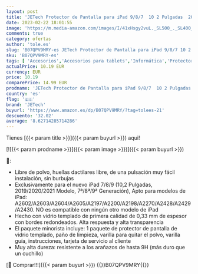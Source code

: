 ```yaml
---
layout: post
title: 'JETech Protector de Pantalla para iPad 9/8/7  10 2 Pulgadas  2021/2020/2019 Modelo  7ª/8ª/9ª Generación   Cristal Vidrio Templado  1 Unidades'
date: 2023-02-22 18:01:55
image: 'https://m.media-amazon.com/images/I/41xHsgy2vuL._SL500_._SL400_.jpg'
comments: true
category: ofertas
author: 'tole.es'
slug: 'B07QPV9MRY-es JETech Protector de Pantalla para iPad 9/8/7 10 2 Pulgadas...'
sku: 'B07QPV9MRY-es'
tags: [ 'Accesorios','Accesorios para tablets','Informática','Protectores de pantalla para tablets','ipad','jetech','🇪🇸', ]
actualPrice: 10.19 EUR
currency: EUR
price: 10.19
comparePrice: 14.99 EUR
prodname: 'JETech Protector de Pantalla para iPad 9/8/7  10 2 Pulgadas  2021/2020/2019 Modelo  7ª/8ª/9ª Generación   Cristal Vidrio Templado  1 Unidades'
country: 'es'
flag: '🇪🇸'
brand: 'JETech'
buyurl: 'https://www.amazon.es/dp/B07QPV9MRY/?tag=tolees-21'
descuento: '32.02'
average: '8.62714285714286'
---
```


Tienes [{{< param title >}}]({{< param buyurl >}}) aqui!

[![{{< param prodname >}}]({{< param image >}})]({{< param buyurl >}})

🔎:

- Libre de polvo, huellas dactilares libre, de una pulsación muy fácil instalación, sin burbujas
- Exclusivamente para el nuevo iPad 7/8/9 (10,2 Pulgadas, 2019/2020/2021 Modelo, 7ª/8ª/9ª Generación), Apto para modelos de iPad: A2602/A2603/A2604/A2605/A2197/A2200/A2198/A2270/A2428/A2429/A2430. NO es compatible con ningún otro modelo de iPad
- Hecho con vidrio templado de primera calidad de 0,33 mm de espesor con bordes redondeados. Alta respuesta y alta transparencia
- El paquete minorista incluye: 1 paquete de protector de pantalla de vidrio templado, paño de limpieza, varilla para quitar el polvo, varilla guía, instrucciones, tarjeta de servicio al cliente
- Muy alta dureza: resistente a los arañazos de hasta 9H (más duro que un cuchillo)

[🛒 Comprar!!!]({{< param buyurl >}})
{{<world>}}B07QPV9MRY{{</world>}}
